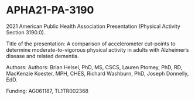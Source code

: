 # APHA21-PA-3190

2021 American Public Health Association Presentation (Physical Activity Section 3190.0). 

Title of the presentation: A comparison of accelerometer cut-points to determine moderate-to-vigorous physical activity in adults with Alzheimer’s disease and related dementia. 

Authors: Authors: Brian Helsel, PhD, MS, CSCS, Lauren Ptomey, PhD, RD,  MacKenzie Koester, MPH, CHES, Richard Washburn, PhD, Joseph Donnelly, EdD.  

Funding: AG061187, TL1TR002368
